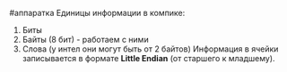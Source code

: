 #аппаратка 
Единицы информации в компике:
1. Биты
2. Байты (8 бит) - работаем с ними
3. Слова (у интел они могут быть от 2 байтов)
Информация в ячейки записывается в формате **Little Endian** (от старшего к младшему).